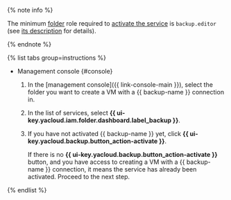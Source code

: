 {% note info %}

The minimum [folder](../../../resource-manager/concepts/resources-hierarchy.md#folder) role required to [activate the service](../../../backup/concepts/index.md#providers) is `backup.editor` (see [its description](../../../backup/security/index.md#backup-editor) for details).

{% endnote %}

{% list tabs group=instructions %}

- Management console {#console}

  1. In the [management console]({{ link-console-main }}), select the folder you want to create a VM with a {{ backup-name }} connection in.
  1. In the list of services, select **{{ ui-key.yacloud.iam.folder.dashboard.label_backup }}**.
  1. If you have not activated {{ backup-name }} yet, click **{{ ui-key.yacloud.backup.button_action-activate }}**.

      If there is no **{{ ui-key.yacloud.backup.button_action-activate }}** button, and you have access to creating a VM with a {{ backup-name }} connection, it means the service has already been activated. Proceed to the next step.

{% endlist %}